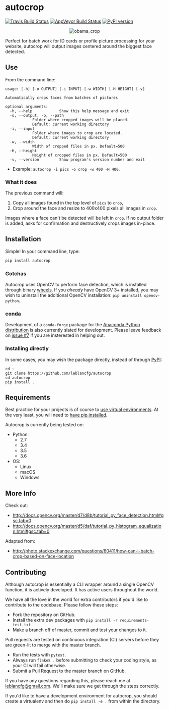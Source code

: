 # autocrop
[![Travis Build Status](https://img.shields.io/travis/leblancfg/autocrop/master.svg)](https://travis-ci.org/leblancfg/autocrop) [![AppVeyor Build Status](https://img.shields.io/appveyor/ci/leblancfg/autocrop/master.svg?label=%22Windows%22)](https://ci.appveyor.com/project/leblancfg/autocrop/branch/master) [![PyPI version](https://badge.fury.io/py/autocrop.svg)](https://badge.fury.io/py/autocrop) 

<p align="center"><img title="obama_crop" src="https://cloud.githubusercontent.com/assets/15659410/10975709/3e38de48-83b6-11e5-8885-d95da758ca17.png"></p>

Perfect for batch work for ID cards or profile picture processing for your website, autocrop will output images centered around the biggest face detected.

## Use
From the command line:

	usage: [-h] [-o OUTPUT] [-i INPUT] [-w WIDTH] [-H HEIGHT] [-v]

	Automatically crops faces from batches of pictures

	optional arguments:
	  -h, --help            Show this help message and exit
	  -o, --output, -p, --path
				Folder where cropped images will be placed.
				Default: current working directory
	  -i, --input
				Folder where images to crop are located.
				Default: current working directory
	  -w, --width
				Width of cropped files in px. Default=500
	  -H, --height
				Height of cropped files in px. Default=500
	  -v, --version         Show program's version number and exit

* Example: `autocrop -i pics -o crop -w 400 -H 400`.

### What it does
The previous command will:
1. Copy all images found in the top level of `pics` to `crop`,
2. Crop around the face and resize to 400x400 pixels all images in `crop`.

Images where a face can't be detected will be left in `crop`.
If no output folder is added, asks for confirmation and destructively crops images in-place.

## Installation
Simple! In your command line, type:

~~~python
pip install autocrop
~~~

### Gotchas
Autocrop uses OpenCV to perform face detection, which is installed through binary [wheels](http://pythonwheels.com/). If you *already* have OpenCV 3+ installed, you may wish to uninstall the additional OpenCV installation: `pip uninstall opencv-python`.

### conda
Development of a `conda-forge` package for the [Anaconda Python distribution](https://www.anaconda.com/download/) is also currently slated for development. Please leave feedback on [issue #7](https://github.com/leblancfg/autocrop/issues/7) if you are insterested in helping out.

### Installing directly
In some cases, you may wish the package directly, instead of through [PyPI](https://pypi.python.org/pypi):

~~~
cd ~
git clone https://github.com/leblancfg/autocrop
cd autocrop
pip install .
~~~

## Requirements
Best practice for your projects is of course to [use virtual environments](http://docs.python-guide.org/en/latest/dev/virtualenvs/). At the very least, you will need to [have pip installed](https://pip.pypa.io/en/stable/installing/).

Autocrop is currently being tested on:
* Python:
    - 2.7
    - 3.4
    - 3.5
    - 3.6
* OS:
    - Linux
    - macOS
    - Windows    
    
## More Info
Check out:
* http://docs.opencv.org/master/d7/d8b/tutorial_py_face_detection.html#gsc.tab=0
* http://docs.opencv.org/master/d5/daf/tutorial_py_histogram_equalization.html#gsc.tab=0

Adapted from:
* http://photo.stackexchange.com/questions/60411/how-can-i-batch-crop-based-on-face-location

## Contributing
Although autocrop is essentially a CLI wrapper around a single OpenCV function, it is actively developed. It has active users throughout the world.

We have all the love in the world for extra contributors if you'd like to contribute to the codebase. Please follow these steps:
* Fork the repository on GitHub.
* Install the extra dev packages with `pip install -r requirements-test.txt`
* Make a branch off of master, commit and test your changes to it.

Pull requests are tested on continuous integration (CI) servers before they are green-lit to merge with the master branch.
* Run the tests with `pytest`.
* Always run `flake8 .` before submitting to check your coding style, as your CI will fail otherwise.
* Submit a Pull Request to the master branch on GitHub.

If you have any questions regarding this, please reach me at leblancfg@gmail.com. We'll make sure we get through the steps correctly.

If you'd like to have a development environment for autocrop, you should create a virtualenv and then do `pip install -e .` from within the directory.
